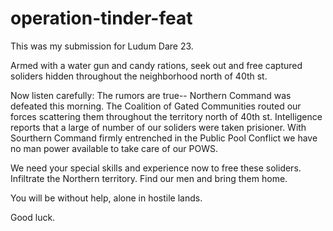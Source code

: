 operation-tinder-feat
=====================

This was my submission for Ludum Dare 23.

Armed with a water gun and candy rations, seek out and free captured soliders hidden throughout the neighborhood north of 40th st.

Now listen carefully:
The rumors are true--
Northern Command was defeated this morning.  The Coalition of Gated Communities routed our forces scattering them throughout the
territory north of 40th st.  Intelligence reports that a large of number of our soliders were taken prisioner.  With Sourthern Command
firmly entrenched in the Public Pool Conflict we have no man power available to take care of our POWS.  

We need your special skills and experience now to free these soliders.  Infiltrate the Northern territory.  Find our men and bring them home.

You will be without help, alone in hostile lands.

Good luck.
